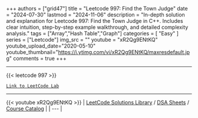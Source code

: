 
+++
authors = ["grid47"]
title = "Leetcode 997: Find the Town Judge"
date = "2024-07-30"
lastmod = "2024-11-06"
description = "In-depth solution and explanation for Leetcode 997: Find the Town Judge in C++. Includes clear intuition, step-by-step example walkthrough, and detailed complexity analysis."
tags = ["Array","Hash Table","Graph"]
categories = [
    "Easy"
]
series = ["Leetcode"]
img_src = ""
youtube = "xR2Qg9ENtKQ"
youtube_upload_date="2020-05-10"
youtube_thumbnail="https://i.ytimg.com/vi/xR2Qg9ENtKQ/maxresdefault.jpg"
comments = true
+++



---
{{< leetcode 997 >}}

[`Link to LeetCode Lab`](https://leetcode.com/problems/find-the-town-judge/description/)

---
{{< youtube xR2Qg9ENtKQ >}}
| [LeetCode Solutions Library](https://grid47.xyz/leetcode/) / [DSA Sheets](https://grid47.xyz/sheets/) / [Course Catalog](https://grid47.xyz/courses/) |
| --- |

